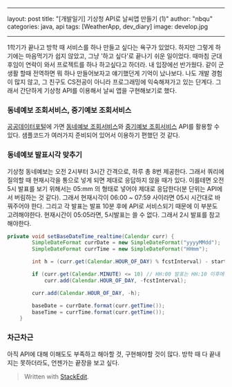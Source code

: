 ﻿---

layout: post
title: "[개발일기] 기상청 API로 날씨앱 만들기 (1)"
author: "nbqu"
categories: java, api
tags: [WeatherApp, dev_diary]
image: develop.jpg

---
1학기가 끝나고 방학 때 서비스를 하나 만들고 싶다는 욕구가 있었다. 하지만 그렇게 하기에는 마음먹기가 쉽지 않았고, 그냥 '하고 싶다'로 끝나기 쉬운 일이었다.
때마침 군대 후임이 연락이 와서 프로젝트를 하나 하고싶다고 하더라. 내 입장에선 반가웠다. 같이 군생활 할때 전역하면 뭐 하나 만들어보자고 얘기했던게 기억이 났나보다.
나도 개발 경험이 많지 않고, 그 친구도 CS전공이 아니라 프로그래밍에 익숙해져가고 있는 단계다. 그래서 간단하게 기상청 API를 이용해서 날씨 앱을 구현해보기로 했다.

### 동네예보 조회서비스, 중기예보 조회서비스
[공공데이터포털](https://www.data.go.kr/)에 가면 [동네예보 조회서비스](https://www.data.go.kr/tcs/dss/selectApiDataDetailView.do?publicDataPk=15057682)와 [중기예보 조회서비스](https://www.data.go.kr/tcs/dss/selectApiDataDetailView.do?publicDataPk=15059468) API를 활용할 수 있다. 샘플코드가 여러가지 준비되어 있어서 이용하기 편했던 것 같다.

### 동네예보 발표시각 맞추기
기상청 동네예보는 오전 2시부터 3시간 간격으로, 하루 총 8번 제공한다.
그래서 쿼리에 질의할 때 현재시각을 통으로 넣게 되면 제대로 응답하지 않을 때가 있다.
이를테면 오전 5시 발표를 보기 위해서는 05:mm 의 형태로 넣어야 제대로 응답한다(분 단위는 API에서 버림하는 것 같다). 그래서 현재시각이 06:00 ~ 07:59 사이라면 05시 시간대로 바꿔주어야 한다.
그리고 각 발표는 발표 10분 후에 API로 서비스되기 때문에 이 부분도 고려해야한다. 현재시간이 05:05라면, 5시발표는 쓸 수 없다. 그래서 2시 발표를 참고해야한다.

```java
private void setBaseDateTime_realtime(Calendar curr) {
        SimpleDateFormat currDate = new SimpleDateFormat("yyyyMMdd");
        SimpleDateFormat currTime = new SimpleDateFormat("HHmm");

        int h = (curr.get(Calendar.HOUR_OF_DAY) % fcstInterval) - start_time;

        if (curr.get(Calendar.MINUTE) <= 10) // HH:00 발표는 HH:10 이후에 제공한다.
            curr.add(Calendar.HOUR_OF_DAY, -fcstInterval);

        curr.add(Calendar.HOUR_OF_DAY, -h);

        baseDate = currDate.format(curr.getTime());
        baseTime = currTime.format(curr.getTime());
    }
```
### 차근차근
아직 API에 대해 이해도도 부족하고 해아할 것, 구현해야할 것이 많다. 방학 때 다 끝내지는 못하더라도, 언젠가는 끝장을 보고 싶다. 
    

> Written with [StackEdit](https://stackedit.io/).
